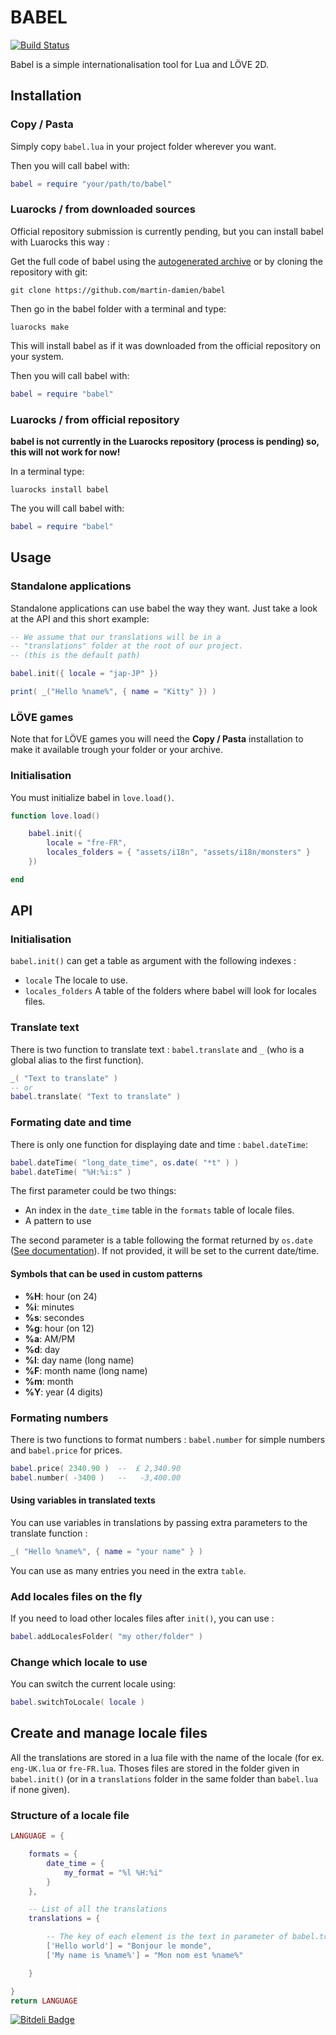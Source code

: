 # BABEL

[![Build Status](https://travis-ci.org/martin-damien/babel.svg)](https://travis-ci.org/martin-damien/babel)

Babel is a simple internationalisation tool for Lua and LÖVE 2D.

## Installation

### Copy / Pasta

Simply copy `babel.lua` in your project folder wherever you want.

Then you will call babel with:

```lua
babel = require "your/path/to/babel"
```

### Luarocks / from downloaded sources

Official repository submission is currently pending, but you can install babel
with Luarocks this way :

Get the full code of babel using the [autogenerated archive](https://github.com/martin-damien/babel/archive/master.zip) or by cloning the repository with git:

    git clone https://github.com/martin-damien/babel

Then go in the babel folder with a terminal and type:

    luarocks make

This will install babel as if it was downloaded from the official repository on
your system.

Then you will call babel with:

```lua
babel = require "babel"
```

### Luarocks / from official repository

**babel is not currently in the Luarocks repository (process is pending) so,
this will not work for now!**

In a terminal type:

    luarocks install babel

The you will call babel with:

```lua
babel = require "babel"
```

## Usage

### Standalone applications

Standalone applications can use babel the way they want. Just take a look at
the API and this short example:

```lua
-- We assume that our translations will be in a
-- "translations" folder at the root of our project.
-- (this is the default path)

babel.init({ locale = "jap-JP" })

print( _("Hello %name%", { name = "Kitty" }) )
```

### LÖVE games

Note that for LÖVE games you will need the **Copy / Pasta** installation to
make it available trough your folder or your archive.

### Initialisation

You must initialize babel in `love.load()`.

```lua
function love.load()

    babel.init({
        locale = "fre-FR",
        locales_folders = { "assets/i18n", "assets/i18n/monsters" }
    })

end
```

## API

### Initialisation

`babel.init()` can get a table as argument with the following indexes :

  * `locale` The locale to use.
  * `locales_folders` A table of the folders where babel will look for locales files.

### Translate text

There is two function to translate text : `babel.translate` and `_` (who is
a global alias to the first function).

``` lua
_( "Text to translate" )
-- or
babel.translate( "Text to translate" )
```

### Formating date and time

There is only one function for displaying date and time : `babel.dateTime`:

```lua
babel.dateTime( "long_date_time", os.date( "*t" ) )
babel.dateTime( "%H:%i:s" )
```

The first parameter could be two things:

  * An index in the `date_time` table in the `formats` table of locale files.
  * A pattern to use

The second parameter is a table following the format returned by `os.date`
([See documentation](http://www.lua.org/pil/22.1.html)). If not provided, it will
be set to the current date/time.

#### Symbols that can be used in custom patterns

  * **%H**: hour (on 24)
  * **%i**: minutes
  * **%s**: secondes
  * **%g**: hour (on 12)
  * **%a**: AM/PM
  * **%d**: day
  * **%l**: day name (long name)
  * **%F**: month name (long name)
  * **%m**: month
  * **%Y**: year (4 digits)

### Formating numbers

There is two functions to format numbers : `babel.number` for simple numbers
and `babel.price` for prices.

```lua
babel.price( 2340.90 )  --  £ 2,340.90
babel.number( -3400 )   --   -3,400.00
```

#### Using variables in translated texts

You can use variables in translations by passing extra parameters to the
translate function :

```lua
_( "Hello %name%", { name = "your name" } )
```

You can use as many entries you need in the extra `table`.

### Add locales files on the fly

If you need to load other locales files after `init()`, you can use :

``` lua
babel.addLocalesFolder( "my other/folder" )
```

### Change which locale to use

You can switch the current locale using:

```lua
babel.switchToLocale( locale )
```

## Create and manage locale files

All the translations are stored in a lua file with the name of the locale (for
ex. `eng-UK.lua` or `fre-FR.lua`. Thoses files are stored in the folder given
in `babel.init()` (or in a `translations` folder in the same folder than
`babel.lua` if none given).

### Structure of a locale file

``` lua
LANGUAGE = {

    formats = {
        date_time = {
            my_format = "%l %H:%i"
        }
    },

    -- List of all the translations
    translations = {

        -- The key of each element is the text in parameter of babel.translate()
        ['Hello world'] = "Bonjour le monde",
        ['My name is %name%'] = "Mon nom est %name%"

    }

}
return LANGUAGE
```


[![Bitdeli Badge](https://d2weczhvl823v0.cloudfront.net/martin-damien/babel/trend.png)](https://bitdeli.com/free "Bitdeli Badge")
